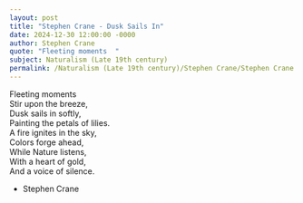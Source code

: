 ```yaml
---
layout: post
title: "Stephen Crane - Dusk Sails In"
date: 2024-12-30 12:00:00 -0000
author: Stephen Crane
quote: "Fleeting moments  "
subject: Naturalism (Late 19th century)
permalink: /Naturalism (Late 19th century)/Stephen Crane/Stephen Crane - Dusk Sails In
---
```


Fleeting moments  
Stir upon the breeze,  
Dusk sails in softly,  
Painting the petals of lilies.  
A fire ignites in the sky,  
Colors forge ahead,  
While Nature listens,  
With a heart of gold,  
And a voice of silence.

- Stephen Crane
